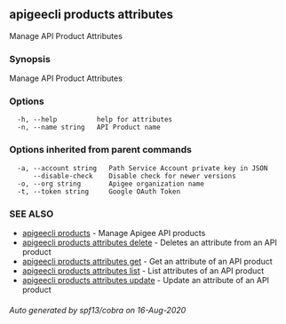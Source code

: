 ## apigeecli products attributes

Manage API Product Attributes

### Synopsis

Manage API Product Attributes

### Options

```
  -h, --help          help for attributes
  -n, --name string   API Product name
```

### Options inherited from parent commands

```
  -a, --account string   Path Service Account private key in JSON
      --disable-check    Disable check for newer versions
  -o, --org string       Apigee organization name
  -t, --token string     Google OAuth Token
```

### SEE ALSO

* [apigeecli products](apigeecli_products.md)	 - Manage Apigee API products
* [apigeecli products attributes delete](apigeecli_products_attributes_delete.md)	 - Deletes an attribute from an API product
* [apigeecli products attributes get](apigeecli_products_attributes_get.md)	 - Get an attribute of an API product
* [apigeecli products attributes list](apigeecli_products_attributes_list.md)	 - List attributes of an API product
* [apigeecli products attributes update](apigeecli_products_attributes_update.md)	 - Update an attribute of an API product

###### Auto generated by spf13/cobra on 16-Aug-2020
